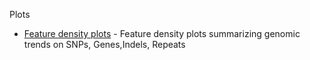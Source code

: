 
Plots
* [Feature density plots](plots/Clus_density.pdf) - Feature density plots summarizing genomic trends on SNPs, Genes,Indels, Repeats

